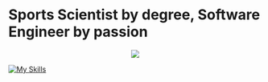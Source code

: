 # Sports Scientist by degree, Software Engineer by passion

<p align="center">
  <a href="https://skillicons.dev">
    <img src="https://skillicons.dev/icons?i=react,tailwind,css,ts,graphql,nodejs,aws,py" />
  </a>
</p>

[![My Skills](https://skillicons.dev/icons?i=react,tailwind,css,ts,graphql,nodejs,aws,py&perline=4)](https://skillicons.dev)
